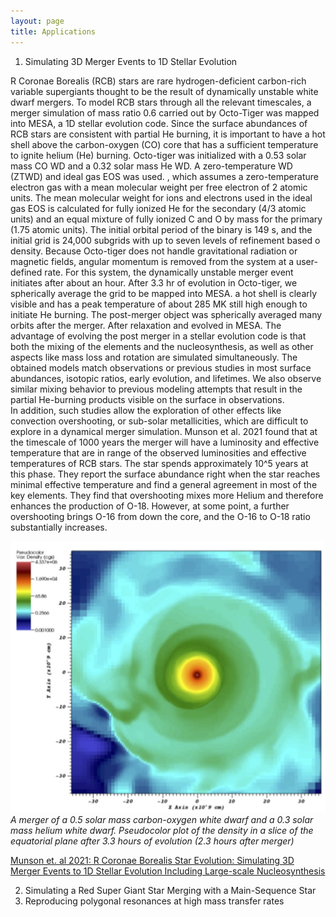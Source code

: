 ```yaml
---
layout: page
title: Applications
---
```


1. Simulating 3D Merger Events to 1D Stellar Evolution

R Coronae Borealis (RCB) stars are rare hydrogen-deficient carbon-rich variable supergiants thought to be the result of dynamically unstable white dwarf mergers. To model RCB stars through all the relevant timescales, a merger simulation of mass ratio 0.6 carried out by Octo-Tiger was mapped into MESA, a 1D stellar evolution code. Since the surface abundances of RCB stars are consistent with partial He burning, it is important to have a hot shell above the carbon-oxygen (CO) core that has a sufficient temperature to ignite helium (He) burning. 
Octo-tiger was initialized with a 0.53 solar mass CO WD and a 0.32 solar mass He WD. A zero-temperature WD (ZTWD) and ideal gas EOS was used. , which assumes a zero-temperature electron gas with a mean molecular weight per free electron of 2 atomic units. The mean molecular weight for ions and electrons used in the ideal gas EOS is calculated for fully ionized He for the secondary (4/3 atomic units) and an equal mixture of fully ionized C and O by mass for the primary (1.75 atomic units). The initial orbital period of the binary is 149 s, and the initial grid is 24,000 subgrids with up to seven levels of refinement based o density. Because Octo-tiger does not handle gravitational radiation or magnetic fields, angular momentum is removed from the system at a user-defined rate. For this system, the dynamically unstable merger event initiates after about an hour. After 3.3 hr of evolution in Octo-tiger, we spherically average the grid to be mapped into MESA. a hot shell is clearly visible and has a peak temperature of about 285 MK still high enough to initiate He burning.
The post-merger object was spherically averaged many orbits after the merger. After relaxation and evolved in MESA. The advantage of evolving the post merger in a stellar evolution code is that both the mixing of the elements and the nucleosynthesis, as well as other aspects like mass loss and rotation are simulated simultaneously. The obtained models match observations or previous studies in most surface abundances, isotopic ratios, early evolution, and lifetimes. We also observe similar mixing behavior to previous modeling attempts that result in the partial He-burning products visible on the surface in observations.  
In addition, such studies allow the exploration of other effects like convection overshooting, or sub-solar metallicities, which are difficult to explore in a dynamical merger simulation. Munson et al. 2021 found that at the timescale of 1000 years the merger will have a luminosity and effective temperature that are in range of the observed luminosities and effective temperatures of RCB stars. The star spends approximately 10^5 years at this phase. They report the surface abundance right when the star reaches minimal effective temperature and find a general agreement in most of the key elements. They find that overshooting mixes more Helium and therefore enhances the production of O-18. However, at some point, a further overshooting brings O-16 from down the core, and the O-16 to O-18 ratio substantially increases.

![](munson2021.png)
 *A merger of a 0.5 solar mass carbon-oxygen white dwarf and a 0.3 solar mass helium white dwarf. Pseudocolor plot of the density in a slice of the equatorial plane after 3.3 hours of evolution (2.3 hours after merger)* 

[Munson et. al 2021: R Coronae Borealis Star Evolution: Simulating 3D Merger Events to 1D Stellar Evolution Including Large-scale Nucleosynthesis](https://ui.adsabs.harvard.edu/abs/2021ApJ...911..103M/abstract)

2. Simulating a Red Super Giant Star Merging with a Main-Sequence Star
3. Reproducing polygonal resonances at high mass transfer rates
